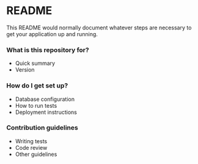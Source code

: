 # README #

This README would normally document whatever steps are necessary to get your application up and running.

### What is this repository for? ###

* Quick summary
* Version

### How do I get set up? ###

* Database configuration
* How to run tests
* Deployment instructions

### Contribution guidelines ###

* Writing tests
* Code review
* Other guidelines

